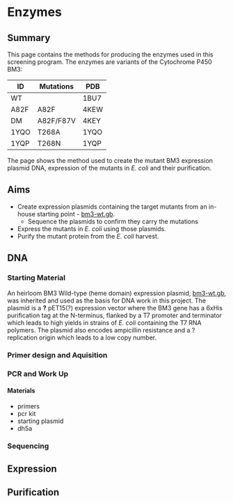 # Enzymes

## Summary

This page contains the methods for producing the enzymes used in this screening program.
The enzymes are variants of the Cytochrome P450 BM3:

| ID | Mutations | PDB  |
|----|-----------|------|
| WT |           | 1BU7 |
|A82F|   A82F    | 4KEW |
| DM | A82F/F87V | 4KEY |
|1YQO|   T268A   | 1YQO |
|1YQP|   T268N   | 1YQP |

The page shows the method used to create the mutant BM3 expression plasmid DNA, 
expression of the mutants in *E. coli* and their purification.

## Aims

- Create expression plasmids containing the target mutants from an in-house starting point - [bm3-wt.gb]().
	- Sequence the plasmids to confirm they carry the mutations
- Express the mutants in *E. coli* using those plasmids.
- Purify the mutant protein from the *E. coli* harvest.


## DNA

### Starting Material

An heirloom BM3 Wild-type (heme domain) expression plasmid, [bm3-wt.gb](), 
was inherited and used as the basis for DNA work in this project.
The plasmid is a **?** pET15(?) expression vector where the BM3 gene has a 6xHis purification tag at the N-terminus,
flanked by a T7 promoter and terminator which leads to high yields in strains of *E. coli* containing the T7 RNA polymers.
The plasmid also encodes ampicillin resistance and a ? replication origin which leads to a low copy number.

### Primer design and Aquisition

### PCR and Work Up

#### Materials

- primers
- pcr kit
- starting plasmid
- dh5a 

### Sequencing


## Expression

## Purification
